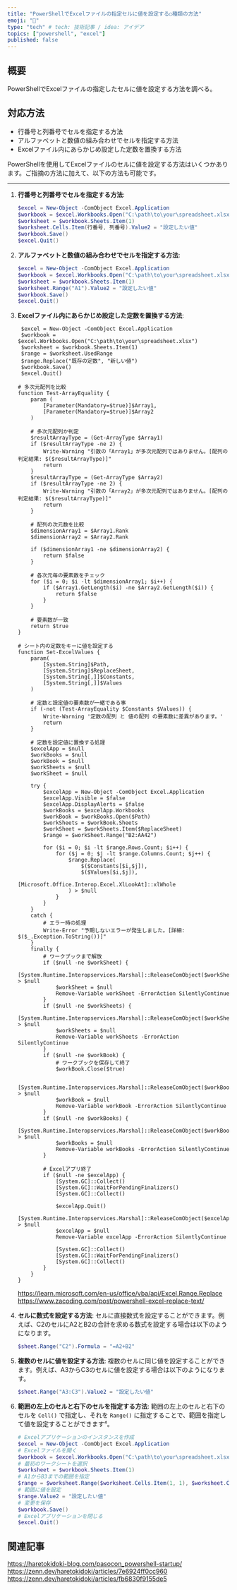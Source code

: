 ```yaml
---
title: "PowerShellでExcelファイルの指定セルに値を設定する○種類の方法"
emoji: "🤖"
type: "tech" # tech: 技術記事 / idea: アイデア
topics: ["powershell", "excel"]
published: false
---
```

## 概要

PowerShellでExcelファイルの指定したセルに値を設定する方法を調べる。

## 対応方法

- 行番号と列番号でセルを指定する方法
- アルファベットと数値の組み合わせでセルを指定する方法
- Excelファイル内にあらかじめ設定した定数を置換する方法

PowerShellを使用してExcelファイルのセルに値を設定する方法はいくつかあります。ご指摘の方法に加えて、以下の方法も可能です。

---

1. **行番号と列番号でセルを指定する方法**:
   ```powershell
   $excel = New-Object -ComObject Excel.Application
   $workbook = $excel.Workbooks.Open("C:\path\to\your\spreadsheet.xlsx")
   $worksheet = $workbook.Sheets.Item(1)
   $worksheet.Cells.Item(行番号, 列番号).Value2 = "設定したい値"
   $workbook.Save()
   $excel.Quit()
   ```

1. **アルファベットと数値の組み合わせでセルを指定する方法**:
   ```powershell
   $excel = New-Object -ComObject Excel.Application
   $workbook = $excel.Workbooks.Open("C:\path\to\your\spreadsheet.xlsx")
   $worksheet = $workbook.Sheets.Item(1)
   $worksheet.Range("A1").Value2 = "設定したい値"
   $workbook.Save()
   $excel.Quit()
   ```

1. **Excelファイル内にあらかじめ設定した定数を置換する方法**:
   ```powershell:抜粋
    $excel = New-Object -ComObject Excel.Application
    $workbook = $excel.Workbooks.Open("C:\path\to\your\spreadsheet.xlsx")
    $worksheet = $workbook.Sheets.Item(1)
    $range = $worksheet.UsedRange
    $range.Replace("既存の定数", "新しい値")
    $workbook.Save()
    $excel.Quit()
    ```

    ```powershell:全体
    # 多次元配列を比較
    function Test-ArrayEquality {
        param (
            [Parameter(Mandatory=$true)]$Array1,
            [Parameter(Mandatory=$true)]$Array2
        )

        # 多次元配列か判定
        $resultArrayType = (Get-ArrayType $Array1)
        if ($resultArrayType -ne 2) {
            Write-Warning "引数の「Array1」が多次元配列ではありません。[配列の判定結果: $($resultArrayType)]"
            return
        }
        $resultArrayType = (Get-ArrayType $Array2)
        if ($resultArrayType -ne 2) {
            Write-Warning "引数の「Array2」が多次元配列ではありません。[配列の判定結果: $($resultArrayType)]"
            return
        }

        # 配列の次元数を比較
        $dimensionArray1 = $Array1.Rank
        $dimensionArray2 = $Array2.Rank

        if ($dimensionArray1 -ne $dimensionArray2) {
            return $false
        }

        # 各次元毎の要素数をチェック
        for ($i = 0; $i -lt $dimensionArray1; $i++) {
            if ($Array1.GetLength($i) -ne $Array2.GetLength($i)) {
                return $false
            }
        }

        # 要素数が一致
        return $true
    }

    # シート内の定数をキーに値を設定する
    function Set-ExcelValues {
        param(
            [System.String]$Path,
            [System.String]$ReplaceSheet,
            [System.String[,]]$Constants,
            [System.String[,]]$Values
        )

        # 定数と設定値の要素数が一緒である事
        if (-not (Test-ArrayEquality $Constants $Values)) {
            Write-Warning '定数の配列 と 値の配列 の要素数に差異があります。'
            return
        }

        # 定数を設定値に置換する処理
        $excelApp = $null
        $workBooks = $null
        $workBook = $null
        $workSheets = $null
        $workSheet = $null

        try {
            $excelApp = New-Object -ComObject Excel.Application
            $excelApp.Visible = $false
            $excelApp.DisplayAlerts = $false
            $workBooks = $excelApp.Workbooks
            $workBook = $workBooks.Open($Path)
            $workSheets = $workBook.Sheets
            $workSheet = $workSheets.Item($ReplaceSheet)
            $range = $workSheet.Range("B2:AA42")
                
            for ($i = 0; $i -lt $range.Rows.Count; $i++) {
                for ($j = 0; $j -lt $range.Columns.Count; $j++) {
                    $range.Replace(
                        $($Constants[$i,$j]),
                        $($Values[$i,$j]),
                        [Microsoft.Office.Interop.Excel.XlLookAt]::xlWhole
                    ) > $null
                }
            }
        }
        catch {
            # エラー時の処理
            Write-Error "予期しないエラーが発生しました。[詳細: $($_.Exception.ToString())]"
        }
        finally {
            # ワークブックまで解放
            if ($null -ne $workSheet) {
                [System.Runtime.Interopservices.Marshal]::ReleaseComObject($workSheet) > $null
                $workSheet = $null
                Remove-Variable workSheet -ErrorAction SilentlyContinue
            }
            if ($null -ne $workSheets) {
                [System.Runtime.Interopservices.Marshal]::ReleaseComObject($workSheets) > $null
                $workSheets = $null
                Remove-Variable workSheets -ErrorAction SilentlyContinue
            }
            if ($null -ne $workBook) {
                # ワークブックを保存して終了
                $workBook.Close($true)
                    
                [System.Runtime.Interopservices.Marshal]::ReleaseComObject($workBook) > $null
                $workBook = $null
                Remove-Variable workBook -ErrorAction SilentlyContinue
            }
            if ($null -ne $workBooks) {
                [System.Runtime.Interopservices.Marshal]::ReleaseComObject($workBooks) > $null
                $workBooks = $null
                Remove-Variable workBooks -ErrorAction SilentlyContinue
            }

            # Excelアプリ終了
            if ($null -ne $excelApp) {
                [System.GC]::Collect()
                [System.GC]::WaitForPendingFinalizers()
                [System.GC]::Collect()

                $excelApp.Quit()
                [System.Runtime.Interopservices.Marshal]::ReleaseComObject($excelApp) > $null
                $excelApp = $null
                Remove-Variable excelApp -ErrorAction SilentlyContinue

                [System.GC]::Collect()
                [System.GC]::WaitForPendingFinalizers()
                [System.GC]::Collect()
            }
        }
    }
    ```

    https://learn.microsoft.com/en-us/office/vba/api/Excel.Range.Replace
    https://www.zacoding.com/post/powershell-excel-replace-text/

1. **セルに数式を設定する方法**:
   セルに直接数式を設定することができます。例えば、C2のセルにA2とB2の合計を求める数式を設定する場合は以下のようになります。
   ```powershell
   $sheet.Range("C2").Formula = "=A2+B2"
   ```

1. **複数のセルに値を設定する方法**:
   複数のセルに同じ値を設定することができます。例えば、A3からC3のセルに値を設定する場合は以下のようになります。
   ```powershell
   $sheet.Range("A3:C3").Value2 = "設定したい値"
   ```

1. **範囲の左上のセルと右下のセルを指定する方法**:
   範囲の左上のセルと右下のセルを `Cell()` で指定し、それを `Range()` に指定することで、範囲を指定して値を設定することができます⁴。

    ```powershell
    # Excelアプリケーションのインスタンスを作成
    $excel = New-Object -ComObject Excel.Application
    # Excelファイルを開く
    $workbook = $excel.Workbooks.Open("C:\path\to\your\spreadsheet.xlsx")
    # 最初のワークシートを選択
    $worksheet = $workbook.Sheets.Item(1)
    # A1からB3までの範囲を指定
    $range = $worksheet.Range($worksheet.Cells.Item(1, 1), $worksheet.Cells.Item(3, 2))
    # 範囲に値を設定
    $range.Value2 = "設定したい値"
    # 変更を保存
    $workbook.Save()
    # Excelアプリケーションを閉じる
    $excel.Quit()
    ```

## 関連記事

https://haretokidoki-blog.com/pasocon_powershell-startup/
https://zenn.dev/haretokidoki/articles/7e6924ff0cc960
https://zenn.dev/haretokidoki/articles/fb6830f9155de5
